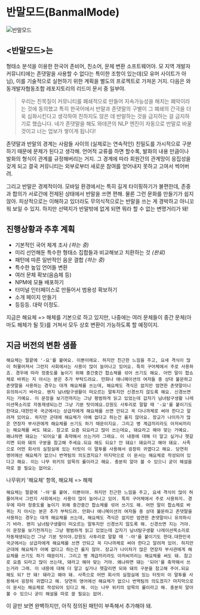 # 반말모드(BanmalMode)
![반말모드](https://raw.githubusercontent.com/dolsup/BanmalMode/gh-pages/logotype.png)
## <반말모드>는
형태소 분석을 이용한 한국어 존비어, 친소어, 문체 변환 소프트웨어야. 모 지역 개발자 커뮤니티에는 존댓말을 사용할 수 없다는 특이한 조항이 있는데(모 유머 사이트가 아님), 이를 기술적으로 실현하기 위한 계획을 별도의 프로젝트로 가져온 거지. 다음은 와동개발자협동조합 레포지토리의 리드미 문서 중 일부야.

>우리는 친목질이 커뮤니티를 폐쇄적으로 만들어 지속가능성을 해치는 폐악이라는 것에 동의했고 특히 한국어에서 반말과 존댓말의 구별이 그 폐쇄의 간극을 더욱 심화시킨다고 생각하여 친하지도 않은 데 반말하는 것을 금지하는 걸 금지하기로 했습니다. 네가 존댓말을 해도 와데콘의 NLP 엔진이 자동으로 반말로 바꿀 것이고 너는 업보가 쌓이게 됩니다!

존댓말과 반말의 경계는 사람들 사이의 (실제로는 연속적인) 친밀도를 가시적으로 구분하기 때문에 문제가 된다고 생각해. 언어적 교류를 하면 할수록, 발화의 내용 만큼이나 발화의 형식이 관계를 규정해버리는 거지. 그 경계에 따라 회원간의 관계망이 응집성을 갖게 되고 결국 커뮤니티는 외부로부터 새로운 참여를 얻어내지 못하고 고여서 썩어버려.

그리고 반말은 경제적이야. 모바일 환경에서는 특히 길게 타이핑하기가 불편한데, 존중과 합의가 서로간에 전제된 상태에서 반말을 쓰면 편해. 물론 그런 문화를 만들기가 쉽지 않아. 피상적으로는 이해하고 있더라도 무의식적으로는 반말을 쓰는 게 경박하고 아니꼬워 보일 수 있지. 하지만 선택지가 반말밖에 없게 되면 뭐라 할 수 없는 변명거리가 돼!


## 진행상황과 추후 계획
- 기본적인 국어 체계 조사 *(하는 중)*
- 미리 선언해둔 특수한 형태소 집합들과 비교해보고 치환하는 것 *(완료)*
- 패턴에 따른 일반적인 음운 결합 *(하는 중)*
- 특수한 높임 언어들 변환
- 여러 문체 확보(음슴체 등)
- NPM에 모듈 배포하기
- 터미널 인터페이스로 만들어서 범용성 확보하기
- 소개 페이지 만들기
- 등등등. 대략 이정도.

지금은 해요체 => 해체를 기본으로 하고 있지만, 나중에는 여러 문체들이 중간 문체(아마도 해체가 될 듯)를 거쳐서 모두 상호 변환이 가능하도록 할 예정이지.

## 지금 버전의 변환 샘플

```
해요체는 말끝에 '-요'를 붙여요. 이뿐이에요. 하지만 친근한 느낌을 주고, 요새 격식이 많이 허물어져서 그런지 사회에서는 사용이 많이 늘어나고 있어요. 특히 구어체에서 주로 사용하죠. 경우에 따라 정중도를 높이기 위해 중간중간 합쇼체를 섞어 쓰기도 해요. 어떤 말이 합쇼체로 바뀌는 지 아시는 분은 추가 부탁드려요. 만화나 애니메이션의 여자들 중 상대 불문하고 존댓말을 사용하는 경우는 대개 해요체를 쓰는데, 해요체도 격식은 없지만 엄연한 존댓말이니 유의하시기 바라요. 왠지 남녀탐구생활이 떠오르는 말투지만 신경쓰지 않도록 해요. 신경쓰면 지는 거예요. 이 문장을 보기전까지는 그냥 평범하게 읽고 있었는데 갑자기 남녀탐구생활 나레이션목소리로 자동재생되는건 그냥 기분 탓이에요.강원도 사투리로 말할 때 '-요'를 붙이기도 한대요.대한민국 국군에서는 상급자에게 해요체를 쓰면 안되고 꼭 다나까체로 써야 한다고 알려져 있어요. 하지만 군대에 해요체가 아예 없다고 하는건 옳지 않아요. 장교가 나이차가 많은 연장자 부사관에게 해요체를 쓰기도 하기 때문이지요. 그리고 병 계급끼리라도 아저씨끼리는 해요체를 써도 돼요. 참고로 요즘 되요라고 많이 쓰는데요, 돼요라고 해야 맞는 거예요. 왜냐하면 돼요는 '되어요'를 축약해서 쓰는거라 그래요. 이 내용에 대해 더 알고 싶거나 헷갈리면 되와 돼의 구분을 참고해 주세요.되요 해도 되요? 안 돼요! 돼요라고 해야 돼요. 사족으로 어떤 회사의 실험실에 있는 터릿이 이 말투를 사용해서 굉장히 귀엽다고 해요. 당연히 영어에선 해요체가 없으니 번역팀의 의도겠지요? 마지막으로 이 문서는 해요체로 작성되어 있다고 해요. 이는 나무 위키의 암묵의 룰이라고 해요. 충분히 알아 볼 수 있으니 굳이 해설을 따로 쓸 필요는 없어요.
```
나무위키 '해요체' 항목, 해요체 => 해체
```
해요체는 말끝에 '-야'를 붙여. 이뿐이야. 하지만 친근한 느낌을 주고, 요새 격식이 많이 허물어져서 그런지 사회에서는 사용이 많이 늘어나고 있어. 특히 구어체에서 주로 사용하지. 경우에 따라 정중도를 높이기 위해 중간중간 합쇼체를 섞어 쓰기도 해. 어떤 말이 합쇼체로 바뀌는 지 아시는 분은 추가 부탁드려. 만화나 애니메이션의 여자들 중 상대 불문하고 존댓말을 사용하는 경우는 대개 해요체를 쓰는데, 해요체도 격식은 없지만 엄연한 존댓말이니 유의하시기 바라. 왠지 남녀탐구생활이 떠오르는 말투지만 신경쓰지 않도록 해. 신경쓰면 지는 거야. 이 문장을 보기전까지는 그냥 평범하게 읽고 있었는데 갑자기 남녀탐구생활 나레이션목소리로 자동재생되는건 그냥 기분 탓이야.강원도 사투리로 말할 때 '-야'를 붙이기도 한대.대한민국 국군에서는 상급자에게 해요체를 쓰면 안되고 꼭 다나까체로 써야 한다고 알려져 있어. 하지만 군대에 해요체가 아예 없다고 하는건 옳지 않아. 장교가 나이차가 많은 연장자 부사관에게 해요체를 쓰기도 하기 때문이지. 그리고 병 계급끼리라도 아저씨끼리는 해요체를 써도 돼. 참고로 요즘 되라고 많이 쓰는데, 돼라고 해야 맞는 거야. 왜냐하면 돼는 '되어'를 축약해서 쓰는거라 그래. 이 내용에 대해 더 알고 싶거나 헷갈리면 되와 돼의 구분을 참고해 주어.되요 해도 되? 안 돼! 돼라고 해야 돼. 사족으로 어떤 회사의 실험실에 있는 터릿이 이 말투를 사용해서 굉장히 귀엽다고 해. 당연히 영어에선 해요체가 없으니 번역팀의 의도겠지? 마지막으로 이 문서는 해요체로 작성되어 있다고 해. 이는 나무 위키의 암묵의 룰이라고 해. 충분히 알아 볼 수 있으니 굳이 해설을 따로 쓸 필요는 없어.
```
이 글만 보면 완벽하지만, 아직 정의된 패턴이 부족해서 추가해야 돼.
